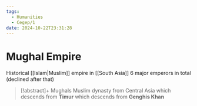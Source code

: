 ```yaml
---
tags:
  - Humanities
  - Cegep/1
date: 2024-10-22T23:31:28
---
```


# Mughal Empire

Historical [[Islam|Muslim]] empire in [[South Asia]]
6 major emperors in total (declined after that)

> [!abstract]+ Mughals
> Muslim dynasty from Central Asia which descends from **Timur** which descends from **Genghis Khan**
